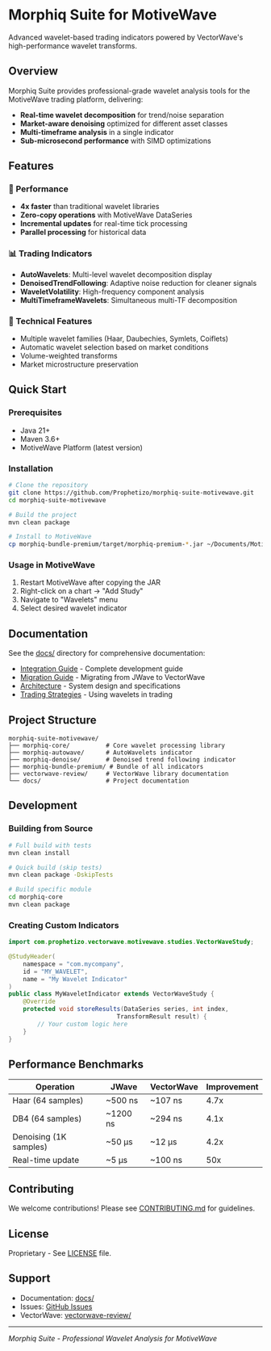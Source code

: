 # Morphiq Suite for MotiveWave

Advanced wavelet-based trading indicators powered by VectorWave's high-performance wavelet transforms.

## Overview

Morphiq Suite provides professional-grade wavelet analysis tools for the MotiveWave trading platform, delivering:
- **Real-time wavelet decomposition** for trend/noise separation
- **Market-aware denoising** optimized for different asset classes
- **Multi-timeframe analysis** in a single indicator
- **Sub-microsecond performance** with SIMD optimizations

## Features

### 🚀 Performance
- **4x faster** than traditional wavelet libraries
- **Zero-copy operations** with MotiveWave DataSeries
- **Incremental updates** for real-time tick processing
- **Parallel processing** for historical data

### 📊 Trading Indicators
- **AutoWavelets**: Multi-level wavelet decomposition display
- **DenoisedTrendFollowing**: Adaptive noise reduction for cleaner signals
- **WaveletVolatility**: High-frequency component analysis
- **MultiTimeframeWavelets**: Simultaneous multi-TF decomposition

### 🔧 Technical Features
- Multiple wavelet families (Haar, Daubechies, Symlets, Coiflets)
- Automatic wavelet selection based on market conditions
- Volume-weighted transforms
- Market microstructure preservation

## Quick Start

### Prerequisites
- Java 21+
- Maven 3.6+
- MotiveWave Platform (latest version)

### Installation

```bash
# Clone the repository
git clone https://github.com/Prophetizo/morphiq-suite-motivewave.git
cd morphiq-suite-motivewave

# Build the project
mvn clean package

# Install to MotiveWave
cp morphiq-bundle-premium/target/morphiq-premium-*.jar ~/Documents/MotiveWave/studies/
```

### Usage in MotiveWave

1. Restart MotiveWave after copying the JAR
2. Right-click on a chart → "Add Study"
3. Navigate to "Wavelets" menu
4. Select desired wavelet indicator

## Documentation

See the [docs/](docs/) directory for comprehensive documentation:
- [Integration Guide](docs/guides/INTEGRATION_GUIDE.md) - Complete development guide
- [Migration Guide](docs/guides/MIGRATION_GUIDE.md) - Migrating from JWave to VectorWave
- [Architecture](docs/architecture/) - System design and specifications
- [Trading Strategies](docs/guides/STRATEGIES.md) - Using wavelets in trading

## Project Structure

```
morphiq-suite-motivewave/
├── morphiq-core/          # Core wavelet processing library
├── morphiq-autowave/      # AutoWavelets indicator
├── morphiq-denoise/       # Denoised trend following indicator
├── morphiq-bundle-premium/ # Bundle of all indicators
├── vectorwave-review/     # VectorWave library documentation
└── docs/                  # Project documentation
```

## Development

### Building from Source

```bash
# Full build with tests
mvn clean install

# Quick build (skip tests)
mvn clean package -DskipTests

# Build specific module
cd morphiq-core
mvn clean package
```

### Creating Custom Indicators

```java
import com.prophetizo.vectorwave.motivewave.studies.VectorWaveStudy;

@StudyHeader(
    namespace = "com.mycompany",
    id = "MY_WAVELET",
    name = "My Wavelet Indicator"
)
public class MyWaveletIndicator extends VectorWaveStudy {
    @Override
    protected void storeResults(DataSeries series, int index, 
                              TransformResult result) {
        // Your custom logic here
    }
}
```

## Performance Benchmarks

| Operation | JWave | VectorWave | Improvement |
|-----------|-------|------------|-------------|
| Haar (64 samples) | ~500 ns | ~107 ns | 4.7x |
| DB4 (64 samples) | ~1200 ns | ~294 ns | 4.1x |
| Denoising (1K samples) | ~50 µs | ~12 µs | 4.2x |
| Real-time update | ~5 µs | ~100 ns | 50x |

## Contributing

We welcome contributions! Please see [CONTRIBUTING.md](CONTRIBUTING.md) for guidelines.

## License

Proprietary - See [LICENSE](LICENSE) file.

## Support

- Documentation: [docs/](docs/)
- Issues: [GitHub Issues](https://github.com/Prophetizo/morphiq-suite-motivewave/issues)
- VectorWave: [vectorwave-review/](vectorwave-review/)

---

*Morphiq Suite - Professional Wavelet Analysis for MotiveWave*